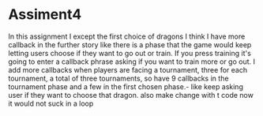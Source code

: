 # Assiment4
In this assignment I except the first choice of dragons I think I have more callback in the further story like there is a phase that the game would keep letting users choose if they want to go out or train. 
If you press training it's going to enter a callback phrase asking if you want to train more or go out. 
I add more callbacks when players are facing a tournament, three for each tournament, a total of three tournaments, so have 9 callbacks in the tournament phase 
and a few in the first chosen phase.- like keep asking user if they want to choose that dragon. 
also make change with t code now it would not suck in a loop

